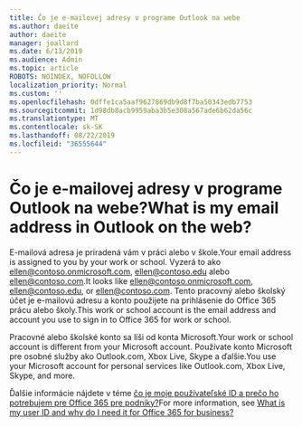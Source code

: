 ```yaml
---
title: Čo je e-mailovej adresy v programe Outlook na webe
ms.author: daeite
author: daeite
manager: joallard
ms.date: 6/13/2019
ms.audience: Admin
ms.topic: article
ROBOTS: NOINDEX, NOFOLLOW
localization_priority: Normal
ms.custom: ''
ms.openlocfilehash: 0dffe1ca5aaf9627869db9d8f7ba50343edb7753
ms.sourcegitcommit: 1d98db8acb9959aba3b5e308a567ade6b62da56c
ms.translationtype: MT
ms.contentlocale: sk-SK
ms.lasthandoff: 08/22/2019
ms.locfileid: "36555644"
---
```

# <a name="what-is-my-email-address-in-outlook-on-the-web"></a><span data-ttu-id="18985-102">Čo je e-mailovej adresy v programe Outlook na webe?</span><span class="sxs-lookup"><span data-stu-id="18985-102">What is my email address in Outlook on the web?</span></span>

<span data-ttu-id="18985-103">E-mailová adresa je priradená vám v práci alebo v škole.</span><span class="sxs-lookup"><span data-stu-id="18985-103">Your email address is assigned to you by your work or school.</span></span> <span data-ttu-id="18985-104">Vyzerá to ako ellen@contoso.onmicrosoft.com, ellen@contoso.edu alebo ellen@contoso.com.</span><span class="sxs-lookup"><span data-stu-id="18985-104">It looks like ellen@contoso.onmicrosoft.com, ellen@contoso.edu, or ellen@contoso.com.</span></span> <span data-ttu-id="18985-105">Tento pracovný alebo školský účet je e-mailovú adresu a konto použijete na prihlásenie do Office 365 prácu alebo školy.</span><span class="sxs-lookup"><span data-stu-id="18985-105">This work or school account is the email address and account you use to sign in to Office 365 for work or school.</span></span>

<span data-ttu-id="18985-106">Pracovné alebo školské konto sa líši od konta Microsoft.</span><span class="sxs-lookup"><span data-stu-id="18985-106">Your work or school account is different from your Microsoft account.</span></span> <span data-ttu-id="18985-107">Používate konto Microsoft pre osobné služby ako Outlook.com, Xbox Live, Skype a ďalšie.</span><span class="sxs-lookup"><span data-stu-id="18985-107">You use your Microsoft account for personal services like Outlook.com, Xbox Live, Skype, and more.</span></span>

<span data-ttu-id="18985-108">Ďalšie informácie nájdete v téme [čo je moje používateľské ID a prečo ho potrebujem pre Office 365 pre podniky?](https://support.office.com/article/37da662b-5da6-4b56-a091-2731b2ecc8b4)</span><span class="sxs-lookup"><span data-stu-id="18985-108">For more information, see [What is my user ID and why do I need it for Office 365 for business?](https://support.office.com/article/37da662b-5da6-4b56-a091-2731b2ecc8b4)</span></span>
